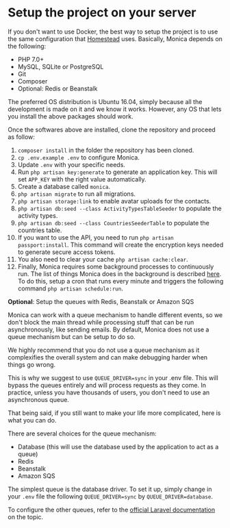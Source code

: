 # Setup the project on your server

If you don't want to use Docker, the best way to setup the project is to use the
same configuration that [Homestead](https://laravel.com/docs/5.3/homestead)
uses. Basically, Monica depends on the following:

* PHP 7.0+
* MySQL, SQLite or PostgreSQL
* Git
* Composer
* Optional: Redis or Beanstalk

The preferred OS distribution is Ubuntu 16.04, simply because all the
development is made on it and we know it works. However, any OS that lets you
install the above packages should work.

Once the softwares above are installed, clone the repository and proceed as
follow:

1. `composer install` in the folder the repository has been cloned.
1. `cp .env.example .env` to configure Monica.
1. Update `.env` with your specific needs.
1. Run `php artisan key:generate` to generate an application key. This will set
`APP_KEY` with the right value automatically.
1. Create a database called `monica`.
1. `php artisan migrate` to run all migrations.
1. `php artisan storage:link` to enable avatar uploads for the contacts.
1. `php artisan db:seed --class ActivityTypesTableSeeder` to populate the
activity types.
1. `php artisan db:seed --class CountriesSeederTable` to populate the countries
table.
1. If you want to use the API, you need to run `php artisan passport:install`.
This command will create the encryption keys needed to generate secure access
tokens.
1. You also need to clear your cache `php artisan cache:clear`.
1. Finally, Monica requires some background processes to continuously run. The
list of things Monica does in the background is described [here](https://github.com/monicahq/monica/blob/master/app/Console/Kernel.php#L33). To do this, setup a cron that runs every minute and
triggers the following command `php artisan schedule:run`.

**Optional**: Setup the queues with Redis, Beanstalk or Amazon SQS

Monica can work with a queue mechanism to handle different events, so we don't
block the main thread while processing stuff that can be run asynchronously,
like sending emails. By default, Monica does not use a queue mechanism but can
be setup to do so.

We highly recommend that you do not use a queue mechanism as it complexifies the
overall system and can make debugging harder when things go wrong.

This is why we suggest to use `QUEUE_DRIVER=sync` in your .env file. This will
bypass the queues entirely and will process requests as they come. In practice,
unless you have thousands of users, you don't need to use an asynchronous queue.

That being said, if you still want to make your life more complicated, here is
what you can do.

There are several choices for the queue mechanism:
* Database (this will use the database used by the application to act as a queue)
* Redis
* Beanstalk
* Amazon SQS

The simplest queue is the database driver. To set it up, simply change in your
`.env` file the following `QUEUE_DRIVER=sync` by `QUEUE_DRIVER=database`.

To configure the other queues, refer to the
[official Laravel documentation](https://laravel.com/docs/5.4/queues#driver-prerequisites)
on the topic.
